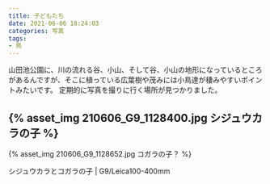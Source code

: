```yaml
---
title: 子どもたち
date: 2021-06-06 18:24:03
categories: 写真
tags:
- 鳥
---
```


山田池公園に、川の流れる谷、小山、そして谷、小山の地形になっているところがあるんですが、そこに植っている広葉樹や茂みには小鳥達が棲みやすいポイントみたいです。
定期的に写真を撮りに行く場所が見つかりました。

{% asset_img 210606_G9_1128400.jpg シジュウカラの子 %}
---
{% asset_img 210606_G9_1128652.jpg コガラの子？ %}

シジュウカラとコガラの子 | G9/Leica100-400mm
